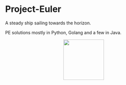 # Project-Euler
A steady ship sailing towards the horizon. 

PE solutions mostly in Python, Golang and a few in Java.

<p align="center">
    <img src="(https://projecteuler.net/profile/hub4trix.png"
        height="130">
</p>
